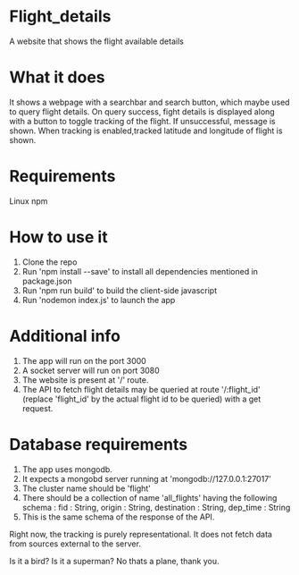 # Flight_details
A website that shows the flight available details

# What it does
It shows a webpage with a searchbar and search button, which maybe used to query flight details.
On query success, fight details is displayed along with a button to toggle tracking of the flight. If unsuccessful, message is shown.
When tracking is enabled,tracked latitude and longitude of flight is shown.

# Requirements
Linux
npm

# How to use it
1. Clone the repo
2. Run 'npm install --save' to install all dependencies mentioned in package.json
3. Run 'npm run build' to build the client-side javascript
4. Run 'nodemon index.js' to launch the app

# Additional info
1. The app will run on the port 3000
2. A socket server will run on port 3080
3. The website is present at '/' route.
4. The API to fetch flight details may be queried at route '/:flight_id' (replace 'flight_id' by the actual flight id to be queried) with a get request.

# Database requirements
1. The app uses mongodb.
2. It expects a mongobd server running at 'mongodb://127.0.0.1:27017'
3. The cluster name should be 'flight'
4. There should be a collection of name 'all_flights' having the following schema :
          fid : String,
          origin : String,
          destination : String,
          dep_time : String
5. This is the same schema of the response of the API.

Right now, the tracking is purely representational. It does not fetch data from sources external to the server.

Is it a bird? Is it a superman? No thats a plane, thank you.
